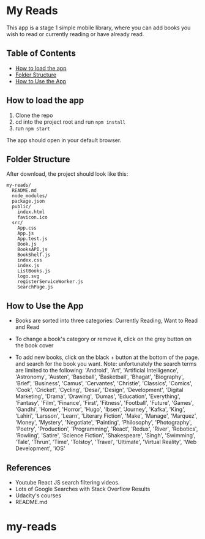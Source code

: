 # My Reads
This app is a stage 1 simple mobile library, where you can add books you wish to read or currently reading or have already read.



## Table of Contents

- [How to load the app](#how-to-load-the-app)
- [Folder Structure](#folder-structure)
- [ How to Use the App](#how-to-use-the-app)

 
 ## How to load the app

1.  Clone the repo
2.  cd into the project root and run `npm install`
3.  run `npm start`

The app should open in your default browser.
## Folder Structure

After download, the project should look like this:

```
my-reads/
  README.md
  node_modules/
  package.json
  public/
    index.html
    favicon.ico
  src/
    App.css
    App.js
    App.test.js
    Book.js
    BooksAPI.js
    BookShelf.js
    index.css
    index.js
    ListBooks.js
    logo.svg
    registerServiceWorker.js
    SearchPage.js
   ```


##  How to Use the App

-   Books are sorted into three categories: Currently Reading, Want to Read and Read
    
-   To change a book's category or remove it, click on the grey button on the book cover 
    
-   To add new books, click on the black + button at the bottom of the page. and search for the book you want.
Note: unfortunately the search terms are limited  to the following: 'Android', 'Art', 'Artificial Intelligence', 'Astronomy', 'Austen', 'Baseball', 'Basketball', 'Bhagat', 'Biography', 'Brief', 'Business', 'Camus', 'Cervantes', 'Christie', 'Classics', 'Comics', 'Cook', 'Cricket', 'Cycling', 'Desai', 'Design', 'Development', 'Digital Marketing', 'Drama', 'Drawing', 'Dumas', 'Education', 'Everything', 'Fantasy', 'Film', 'Finance', 'First', 'Fitness', 'Football', 'Future', 'Games', 'Gandhi', 'Homer', 'Horror', 'Hugo', 'Ibsen', 'Journey', 'Kafka', 'King', 'Lahiri', 'Larsson', 'Learn', 'Literary Fiction', 'Make', 'Manage', 'Marquez', 'Money', 'Mystery', 'Negotiate', 'Painting', 'Philosophy', 'Photography', 'Poetry', 'Production', 'Programming', 'React', 'Redux', 'River', 'Robotics', 'Rowling', 'Satire', 'Science Fiction', 'Shakespeare', 'Singh', 'Swimming', 'Tale', 'Thrun', 'Time', 'Tolstoy', 'Travel', 'Ultimate', 'Virtual Reality', 'Web Development', 'iOS'
## References
- Youtube React JS search filtering videos.
-   Lots of Google Searches with Stack Overflow Results
-   Udacity's courses
-  README.md

# my-reads
